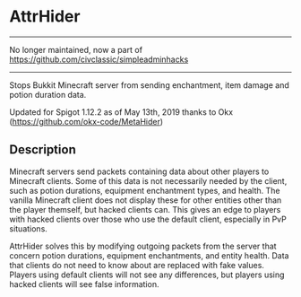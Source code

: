 AttrHider
=========

-------

No longer maintained, now a part of https://github.com/civclassic/simpleadminhacks


-------


Stops Bukkit Minecraft server from sending enchantment, item damage and potion duration data. 

Updated for Spigot 1.12.2 as of May 13th, 2019 thanks to Okx (https://github.com/okx-code/MetaHider)

## Description

Minecraft servers send packets containing data about other players to Minecraft clients. Some of this data is not necessarily needed by the client, such as potion durations, equipment enchantment types, and health. The vanilla Minecraft client does not display these for other entities other than the player themself, but hacked clients can. This gives an edge to players with hacked clients over those who use the default client, especially in PvP situations. 

AttrHider solves this by modifying outgoing packets from the server that concern potion durations, equipment enchantments, and entity health. Data that clients do not need to know about are replaced with fake values. Players using default clients will not see any differences, but players using hacked clients will see false information.
